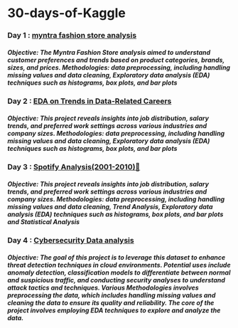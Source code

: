 # 30-days-of-Kaggle

### Day 1 : [myntra fashion store analysis](https://www.kaggle.com/code/anchalsekhrii/myntra-fashion-store-analysis)
##### Objective: The Myntra Fashion Store analysis aimed to understand customer preferences and trends based on product categories, brands, sizes, and prices. Methodologies: data preprocessing, including handling missing values and data cleaning, Exploratory data analysis (EDA) techniques such as histograms, box plots, and bar plots

### Day 2 : [EDA on Trends in Data-Related Careers](https://www.kaggle.com/code/anchalsekhrii/eda-of-data-related-careers)
##### Objective: This project reveals insights into job distribution, salary trends, and preferred work settings across various industries and company sizes. Methodologies: data preprocessing, including handling missing values and data cleaning, Exploratory data analysis (EDA) techniques such as histograms, box plots, and bar plots

### Day 3 : [Spotify Analysis(2001-2010)🎵](https://www.kaggle.com/code/anchalsekhrii/spotify-analysis-2001-2010)
##### Objective: This project reveals insights into job distribution, salary trends, and preferred work settings across various industries and company sizes. Methodologies: data preprocessing, including handling missing values and data cleaning, Trend Analysis, Exploratory data analysis (EDA) techniques such as histograms, box plots, and bar plots and Statistical Analysis

### Day 4 : [Cybersecurity Data analysis](https://www.kaggle.com/code/anchalsekhrii/cybersecurity-analysis)
##### Objective: The goal of this project is to leverage this dataset to enhance threat detection techniques in cloud environments. Potential uses include anomaly detection, classification models to differentiate between normal and suspicious traffic, and conducting security analyses to understand attack tactics and techniques. Various Methodologies involves preprocessing the data, which includes handling missing values and cleaning the data to ensure its quality and reliability. The core of the project involves employing EDA techniques to explore and analyze the data.
